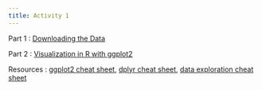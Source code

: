 ```yaml
---
title: Activity 1
---
```


Part 1
  : [Downloading the Data](https://datafest-prep.github.io//slides/loadingData.html)
  
Part 2
  : [Visualization in R with ggplot2](https://datafest-prep.github.io//class_activities/ca_1.html)
  
Resources
  : [ggplot2 cheat sheet](https://raw.githubusercontent.com/rstudio/cheatsheets/master/data-visualization.pdf), [dplyr cheat sheet](https://raw.githubusercontent.com/rstudio/cheatsheets/master/data-transformation.pdf), [data exploration cheat sheet](https://datafest-prep.github.io//data_visualization_summary_cheat_sheet.html)
